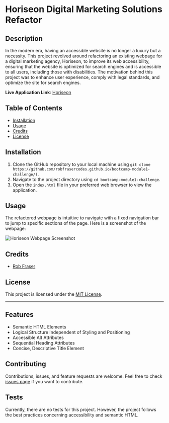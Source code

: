 # Horiseon Digital Marketing Solutions Refactor

## Description

In the modern era, having an accessible website is no longer a luxury but a necessity. This project revolved around refactoring an existing webpage for a digital marketing agency, Horiseon, to improve its web accessibility, ensuring that the website is optimized for search engines and is accessible to all users, including those with disabilities. The motivation behind this project was to enhance user experience, comply with legal standards, and optimize the site for search engines.

**Live Application Link**: [Horiseon](https://robfrasercodes.github.io/bootcamp-module1-challenge/)

## Table of Contents

* [Installation](#installation)
* [Usage](#usage)
* [Credits](#credits)
* [License](#license)

## Installation

1. Clone the GitHub repository to your local machine using `git clone https://github.com/robfrasercodes.github.io/bootcamp-module1-challenge/)`.
2. Navigate to the project directory using `cd bootcamp-module1-challenge`.
3. Open the `index.html` file in your preferred web browser to view the application.

## Usage

The refactored webpage is intuitive to navigate with a fixed navigation bar to jump to specific sections of the page. Here is a screenshot of the webpage:

![Horiseon Webpage Screenshot](assets/images/screenshot.png)

## Credits

- [Rob Fraser](https://github.com/RobFraserCodes)

## License

This project is licensed under the [MIT License](https://choosealicense.com/licenses/mit/).

---

## Features

- Semantic HTML Elements
- Logical Structure Independent of Styling and Positioning
- Accessible Alt Attributes
- Sequential Heading Attributes
- Concise, Descriptive Title Element

## Contributing

Contributions, issues, and feature requests are welcome. Feel free to check [issues page](https://github.com/RobFraserCodes/bootcamp-module1-challenge/issues) if you want to contribute.

## Tests

Currently, there are no tests for this project. However, the project follows the best practices concerning accessibility and semantic HTML.

